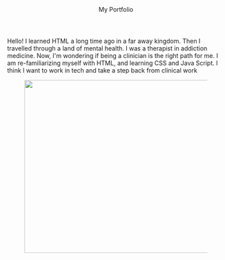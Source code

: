 <!DOCTYPE html>
<html>
  <header>My Portfolio</header>
  <section>
    <article>
      <p>Hello! I learned HTML a long time ago in a far away kingdom. Then I travelled through a land of mental health. 
        I was a therapist in addiction medicine. Now, I'm wondering if being a clinician is the right path for me. 
        I am re-familiarizing myself with HTML, and learning CSS and Java Script. I think I want to work in tech and take a step 
        back from clinical work</p>
      <figure>
        <img src="https://cdn.mos.cms.futurecdn.net/e3VZtcLnD3ExmoEVWFyLdY-650-80.jpg.webp" width=600 height=400>
      </figure>
    </article>
  </section>
</html>

